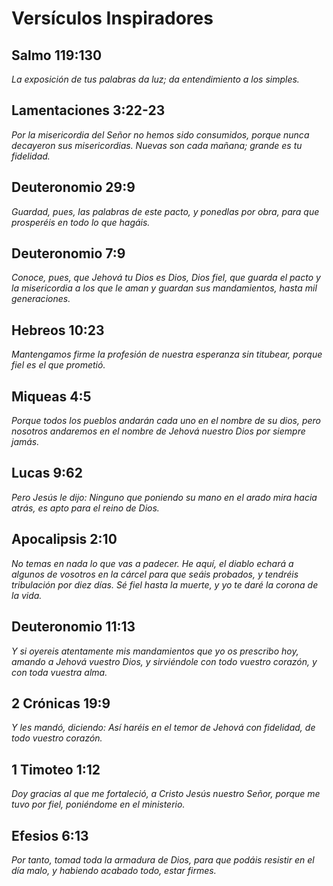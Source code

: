 # Versículos Inspiradores

## **Salmo 119:130**
*La exposición de tus palabras da luz; da entendimiento a los simples.*

## **Lamentaciones 3:22-23**
*Por la misericordia del Señor no hemos sido consumidos, porque nunca decayeron sus misericordias. Nuevas son cada mañana; grande es tu fidelidad.*

## **Deuteronomio 29:9**
*Guardad, pues, las palabras de este pacto, y ponedlas por obra, para que prosperéis en todo lo que hagáis.*

## **Deuteronomio 7:9**
*Conoce, pues, que Jehová tu Dios es Dios, Dios fiel, que guarda el pacto y la misericordia a los que le aman y guardan sus mandamientos, hasta mil generaciones.*

## **Hebreos 10:23**
*Mantengamos firme la profesión de nuestra esperanza sin titubear, porque fiel es el que prometió.*

## **Miqueas 4:5**
*Porque todos los pueblos andarán cada uno en el nombre de su dios, pero nosotros andaremos en el nombre de Jehová nuestro Dios por siempre jamás.*

## **Lucas 9:62**
*Pero Jesús le dijo: Ninguno que poniendo su mano en el arado mira hacia atrás, es apto para el reino de Dios.*

## **Apocalipsis 2:10**
*No temas en nada lo que vas a padecer. He aquí, el diablo echará a algunos de vosotros en la cárcel para que seáis probados, y tendréis tribulación por diez días. Sé fiel hasta la muerte, y yo te daré la corona de la vida.*

## **Deuteronomio 11:13**
*Y si oyereis atentamente mis mandamientos que yo os prescribo hoy, amando a Jehová vuestro Dios, y sirviéndole con todo vuestro corazón, y con toda vuestra alma.*

## **2 Crónicas 19:9**
*Y les mandó, diciendo: Así haréis en el temor de Jehová con fidelidad, de todo vuestro corazón.*

## **1 Timoteo 1:12**
*Doy gracias al que me fortaleció, a Cristo Jesús nuestro Señor, porque me tuvo por fiel, poniéndome en el ministerio.*

## **Efesios 6:13**
*Por tanto, tomad toda la armadura de Dios, para que podáis resistir en el día malo, y habiendo acabado todo, estar firmes.*
